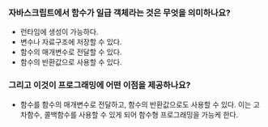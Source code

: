 ### 자바스크립트에서 함수가 일급 객체라는 것은 무엇을 의미하나요?

- 런타임에 생성이 가능하다.
- 변수나 자료구조에 저장할 수 있다.
- 함수의 매개변수로 전달할 수 있다.
- 함수의 반환값으로 사용할 수 있다.

### 그리고 이것이 프로그래밍에 어떤 이점을 제공하나요?

- 함수를 함수의 매개변수로 전달하고, 함수의 반환값으로도 사용할 수 있다. 이는 고차함수, 콜백함수를 사용할 수 있게 되어 함수형 프로그래밍을 가능케 한다.
